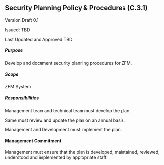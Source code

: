 ## Security Planning Policy & Procedures (C.3.1)

Version Draft 0.1

Issued: TBD

Last Updated and Approved TBD

##### Purpose

Develop and document security planning procedures for ZFM.

##### Scope

ZFM System

##### Responsibilities

Management team and technical team must develop the plan.

Same must review and update the plan on an annual basis.

Management and Development must implement the plan.

#### Management Commitment

Management must ensure that the plan is developed, maintained, reviewed,
understood and implemented by appropriate staff.

